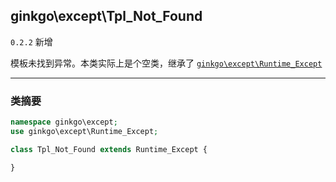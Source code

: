 ## ginkgo\except\Tpl_Not_Found

`0.2.2` 新增

模板未找到异常。本类实际上是个空类，继承了 [`ginkgo\except\Runtime_Except`](except_runtime_except.md)

----------

### 类摘要

```php
namespace ginkgo\except;
use ginkgo\except\Runtime_Except;

class Tpl_Not_Found extends Runtime_Except {

}
```
